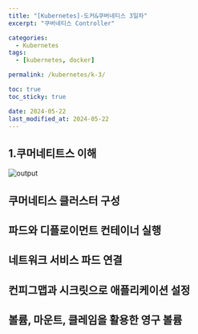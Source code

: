 ```yaml
---
title: "[Kubernetes]-도커&쿠버네티스 3일차"
excerpt: "쿠버네티스 Controller"

categories:
  - Kubernetes
tags:
  - [kubernetes, docker]

permalink: /kubernetes/k-3/

toc: true
toc_sticky: true

date: 2024-05-22
last_modified_at: 2024-05-22
---
```


## 1.쿠머네티트스 이해


![output]()  


## 쿠머네티스 클러스터 구성

## 파드와 디플로이먼트 컨테이너 실행

## 네트워크 서비스 파드 연결

## 컨피그맵과 시크릿으로 애플리케이션 설정

## 볼륨, 마운트, 클레임을 활용한 영구 볼륨




